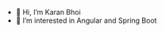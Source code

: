 - 👋 Hi, I’m Karan Bhoi
- 👀 I’m interested in Angular and Spring Boot


<!---
karanbhoi2208/karanbhoi2208 is a ✨ special ✨ repository because its `README.md` (this file) appears on your GitHub profile.
You can click the Preview link to take a look at your changes.
--->
